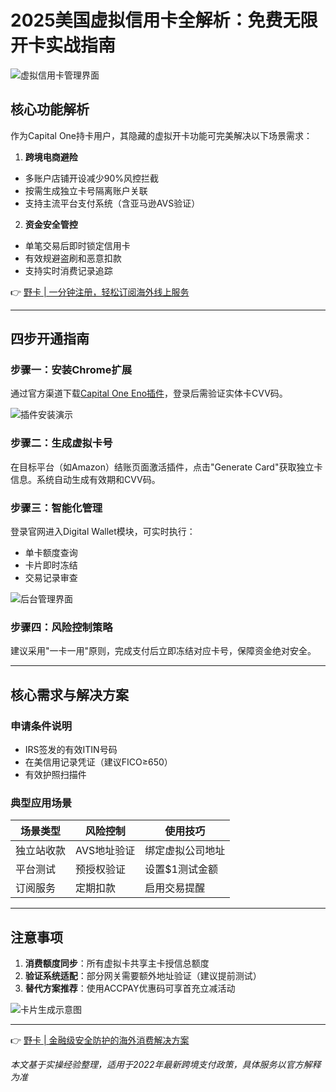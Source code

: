 # 2025美国虚拟信用卡全解析：免费无限开卡实战指南

![虚拟信用卡管理界面](https://bbtdd.com/wp-content/uploads/img/662193237061231.webp)

## 核心功能解析
作为Capital One持卡用户，其隐藏的虚拟开卡功能可完美解决以下场景需求：

1. **跨境电商避险**  
- 多账户店铺开设减少90%风控拦截
- 按需生成独立卡号隔离账户关联
- 支持主流平台支付系统（含亚马逊AVS验证）

2. **资金安全管控**  
- 单笔交易后即时锁定信用卡
- 有效规避盗刷和恶意扣款
- 支持实时消费记录追踪

👉 [野卡 | 一分钟注册，轻松订阅海外线上服务](https://bbtdd.com/yeka)

---

## 四步开通指南

### 步骤一：安装Chrome扩展
通过官方渠道下载[Capital One Eno插件](https://chrome.google.com/webstore/detail/eno%C2%AE-from-capital-one%C2%AE/clmkdohmabikagpnhjmgacbclihgmdje/related?hl=zh-CN)，登录后需验证实体卡CVV码。

![插件安装演示](https://bbtdd.com/wp-content/uploads/img/915761984382.webp)

### 步骤二：生成虚拟卡号
在目标平台（如Amazon）结账页面激活插件，点击"Generate Card"获取独立卡信息。系统自动生成有效期和CVV码。

### 步骤三：智能化管理
登录官网进入Digital Wallet模块，可实时执行：
- 单卡额度查询
- 卡片即时冻结
- 交易记录审查

![后台管理界面](https://bbtdd.com/wp-content/uploads/img/00571070740.webp)

### 步骤四：风险控制策略
建议采用"一卡一用"原则，完成支付后立即冻结对应卡号，保障资金绝对安全。

---

## 核心需求与解决方案
### 申请条件说明
- IRS签发的有效ITIN号码
- 在美信用记录凭证（建议FICO≥650）
- 有效护照扫描件

### 典型应用场景
| 场景类型 | 风险控制 | 使用技巧 |
|---------|----------|----------|
| 独立站收款 | AVS地址验证 | 绑定虚拟公司地址 |
| 平台测试 | 预授权验证 | 设置$1测试金额 |
| 订阅服务 | 定期扣款 | 启用交易提醒 | 

---

## 注意事项
1. **消费额度同步**：所有虚拟卡共享主卡授信总额度
2. **验证系统适配**：部分网关需要额外地址验证（建议提前测试）
3. **替代方案推荐**：使用ACCPAY优惠码可享首充立减活动

![卡片生成示意图](https://bbtdd.com/wp-content/uploads/img/6626246577.webp)

---

👉 [野卡 | 金融级安全防护的海外消费解决方案](https://bbtdd.com/yeka)  

*本文基于实操经验整理，适用于2022年最新跨境支付政策，具体服务以官方解释为准*